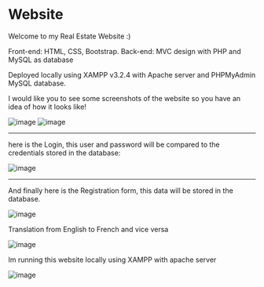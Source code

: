 # Website
Welcome to my Real Estate Website :)

Front-end: HTML, CSS, Bootstrap.
Back-end: MVC design with PHP and MySQL as database

Deployed locally using XAMPP v3.2.4 with Apache server and PHPMyAdmin MySQL database.



I would like you to see some screenshots of the website so you have an idea of how it looks like!

![image](https://user-images.githubusercontent.com/35407350/195646587-8ea1dc83-ee34-4558-9120-c9e70956142f.png)
![image](https://user-images.githubusercontent.com/35407350/195646739-5e4f0201-b4d6-4e21-b476-fcd6ca8967bc.png)


---------------------------------------------------------
here is the Login, this user and password will be compared to the credentials stored in the database:

![image](https://user-images.githubusercontent.com/35407350/195646899-e63e5e61-8bc9-4d35-8b54-818aeb031661.png)

---------------------------------------------------------
And finally here is the Registration form, this data will be stored in the database.

![image](https://user-images.githubusercontent.com/35407350/195647054-4b84a9c7-dde7-4107-97e6-2a4d9475daa3.png)

Translation from English to French and vice versa

![image](https://user-images.githubusercontent.com/35407350/195647347-38afbf57-c2a4-41b3-9362-79b3ca941662.png)

Im running this website locally using XAMPP with apache server

![image](https://user-images.githubusercontent.com/35407350/195647503-a303770f-9ade-4360-b601-9d97d58796d6.png)
